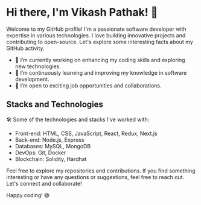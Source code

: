 # Hi there, I'm Vikash Pathak! 👋

Welcome to my GitHub profile! I'm a passionate software developer with expertise in various technologies. I love building innovative projects and contributing to open-source. Let's explore some interesting facts about my GitHub activity.

- 🔭 I’m currently working on enhancing my coding skills and exploring new technologies.
- 🌱 I’m continuously learning and improving my knowledge in software development.
- 💼 I’m open to exciting job opportunities and collaborations.


## Stacks and Technologies

🛠️ Some of the technologies and stacks I've worked with:

- Front-end: HTML, CSS, JavaScript, React, Redux, Next.js
- Back-end: Node.js, Express
- Databases: MySQL, MongoDB
- DevOps: Git, Docker
- Blockchain: Solidity, Hardhat

Feel free to explore my repositories and contributions. If you find something interesting or have any questions or suggestions, feel free to reach out. Let's connect and collaborate!

Happy coding! 😄
